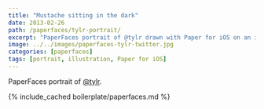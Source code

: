 ```yaml
---
title: "Mustache sitting in the dark"
date: 2013-02-26
path: /paperfaces/tylr-portrait/
excerpt: "PaperFaces portrait of @tylr drawn with Paper for iOS on an iPad."
image: ../../images/paperfaces-tylr-twitter.jpg
categories: [paperfaces]
tags: [portrait, illustration, Paper for iOS]
---
```


PaperFaces portrait of [@tylr](https://twitter.com/tylr).

{% include_cached boilerplate/paperfaces.md %}
